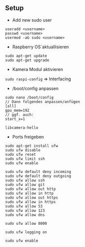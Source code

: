 ## Setup

- Add new sudo user
```
useradd <username>
passwd <username>
usermod -aG sudo <username>
```

- Raspberry OS`aktuallisieren

```
sudo apt-get update
sudo apt-get upgrade
```

- Kamera Modul aktivieren

`sudo raspi-config` => Interfacing

- /boot/config anpassen

`````
sudo nano /boot/config
// Dann folgendes anpassen/anfügen
[all]
gpu_mem=192
// ggf. auch:
start_x=1
`````

  `libcamera-hello`

- Ports freigeben

```
sudo apt-get install ufw
sudo ufw disable
sudo ufw reset
sudo ufw limit ssh
sudo ufw enable
```


```
sudo ufw default deny incoming
sudo ufw default deny outgoing
sudo ufw allow ssh
sudo ufw allow git
sudo ufw allow out http
sudo ufw allow in http 
sudo ufw allow out https
sudo ufw allow in https
sudo ufw allow 53
sudo ufw allow 123
sudo ufw allow dns

sudo ufw allow 8000

sudo ufw logging on

sudo ufw enable

```